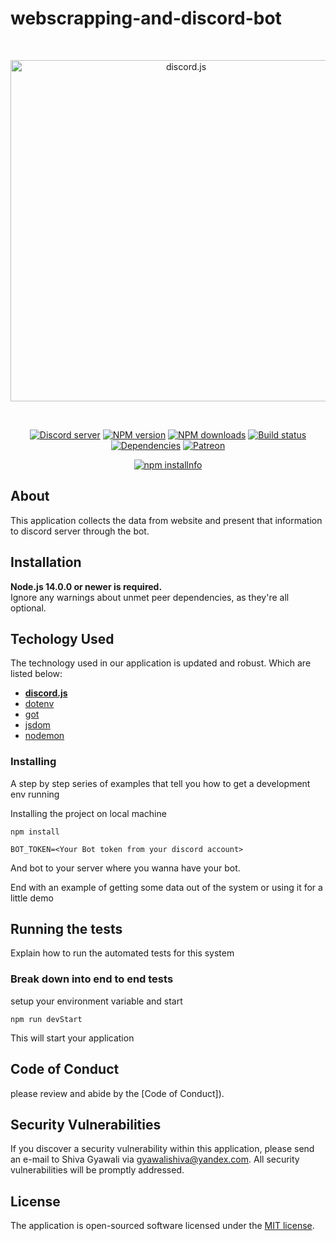 # webscrapping-and-discord-bot

<div align="center">
  <br />
  <p>
    <a href="https://discord.js.org"><img src="https://discord.js.org/static/logo.svg" width="546" alt="discord.js" /></a>
  </p>
  <br />
  <p>
    <a href="https://discord.gg/bRCvFy9"><img src="https://img.shields.io/discord/222078108977594368?color=7289da&logo=discord&logoColor=white" alt="Discord server" /></a>
    <a href="https://www.npmjs.com/package/discord.js"><img src="https://img.shields.io/npm/v/discord.js.svg?maxAge=3600" alt="NPM version" /></a>
    <a href="https://www.npmjs.com/package/discord.js"><img src="https://img.shields.io/npm/dt/discord.js.svg?maxAge=3600" alt="NPM downloads" /></a>
    <a href="https://github.com/discordjs/discord.js/actions"><img src="https://github.com/discordjs/discord.js/workflows/Testing/badge.svg" alt="Build status" /></a>
    <a href="https://david-dm.org/discordjs/discord.js"><img src="https://img.shields.io/david/discordjs/discord.js.svg?maxAge=3600" alt="Dependencies" /></a>
    <a href="https://www.patreon.com/discordjs"><img src="https://img.shields.io/badge/donate-patreon-F96854.svg" alt="Patreon" /></a>
  </p>
  <p>
    <a href="https://nodei.co/npm/discord.js/"><img src="https://nodei.co/npm/discord.js.png?downloads=true&stars=true" alt="npm installnfo" /></a>
  </p>
</div>


## About

This application collects the data from website and present that information to discord server through the bot.


## Installation

**Node.js 14.0.0 or newer is required.**  
Ignore any warnings about unmet peer dependencies, as they're all optional.


## Techology Used

The technology used in our application is updated and robust. Which are listed below:

-   **[discord.js](https://discord.js.org)**
-   [dotenv](https://www.npmjs.com/package/dotenv)
-   [got](https://github.com/sindresorhus/got#readme)
-   [jsdom](https://github.com/jsdom/jsdom#readme)
-   [nodemon](https://nodemon.io/)



### Installing

A step by step series of examples that tell you how to get a development env running

Installing the project on local machine

```
npm install
```

```
BOT_TOKEN=<Your Bot token from your discord account>
```
And bot to your server where you wanna have your bot.


End with an example of getting some data out of the system or using it for a little demo

## Running the tests

Explain how to run the automated tests for this system

### Break down into end to end tests



setup your environment variable and start 

```
npm run devStart
```
This will start your application 

## Code of Conduct

please review and abide by the [Code of Conduct]).

## Security Vulnerabilities

If you discover a security vulnerability within this application, please send an e-mail to Shiva Gyawali via [gyawalishiva@yandex.com](mailto:gyawalishiva@yandex.com). All security vulnerabilities will be promptly addressed.

## License

The application is open-sourced software licensed under the [MIT license](https://opensource.org/licenses/MIT).
